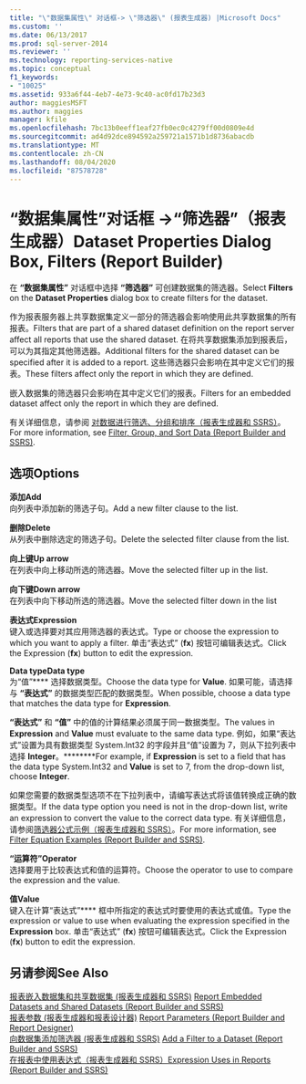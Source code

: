 ```yaml
---
title: "\"数据集属性\" 对话框-> \"筛选器\" (报表生成器) |Microsoft Docs"
ms.custom: ''
ms.date: 06/13/2017
ms.prod: sql-server-2014
ms.reviewer: ''
ms.technology: reporting-services-native
ms.topic: conceptual
f1_keywords:
- "10025"
ms.assetid: 933a6f44-4eb7-4e73-9c40-ac0fd17b23d3
author: maggiesMSFT
ms.author: maggies
manager: kfile
ms.openlocfilehash: 7bc13b0eeff1eaf27fb0ec0c4279ff00d0809e4d
ms.sourcegitcommit: ad4d92dce894592a259721a1571b1d8736abacdb
ms.translationtype: MT
ms.contentlocale: zh-CN
ms.lasthandoff: 08/04/2020
ms.locfileid: "87578728"
---
```

# <a name="dataset-properties-dialog-box-filters-report-builder"></a><span data-ttu-id="47f68-102">“数据集属性”对话框 -&gt;“筛选器”（报表生成器）</span><span class="sxs-lookup"><span data-stu-id="47f68-102">Dataset Properties Dialog Box, Filters (Report Builder)</span></span>
  <span data-ttu-id="47f68-103">在 **“数据集属性”** 对话框中选择 **“筛选器”** 可创建数据集的筛选器。</span><span class="sxs-lookup"><span data-stu-id="47f68-103">Select **Filters** on the **Dataset Properties** dialog box to create filters for the dataset.</span></span>  
  
 <span data-ttu-id="47f68-104">作为报表服务器上共享数据集定义一部分的筛选器会影响使用此共享数据集的所有报表。</span><span class="sxs-lookup"><span data-stu-id="47f68-104">Filters that are part of a shared dataset definition on the report server affect all reports that use the shared dataset.</span></span> <span data-ttu-id="47f68-105">在将共享数据集添加到报表后，可以为其指定其他筛选器。</span><span class="sxs-lookup"><span data-stu-id="47f68-105">Additional filters for the shared dataset can be specified after it is added to a report.</span></span> <span data-ttu-id="47f68-106">这些筛选器只会影响在其中定义它们的报表。</span><span class="sxs-lookup"><span data-stu-id="47f68-106">These filters affect only the report in which they are defined.</span></span>  
  
 <span data-ttu-id="47f68-107">嵌入数据集的筛选器只会影响在其中定义它们的报表。</span><span class="sxs-lookup"><span data-stu-id="47f68-107">Filters for an embedded dataset affect only the report in which they are defined.</span></span>  
  
 <span data-ttu-id="47f68-108">有关详细信息，请参阅 [对数据进行筛选、分组和排序（报表生成器和 SSRS）](report-design/filter-group-and-sort-data-report-builder-and-ssrs.md)。</span><span class="sxs-lookup"><span data-stu-id="47f68-108">For more information, see [Filter, Group, and Sort Data &#40;Report Builder and SSRS&#41;](report-design/filter-group-and-sort-data-report-builder-and-ssrs.md).</span></span>  
  
## <a name="options"></a><span data-ttu-id="47f68-109">选项</span><span class="sxs-lookup"><span data-stu-id="47f68-109">Options</span></span>  
 <span data-ttu-id="47f68-110">**添加**</span><span class="sxs-lookup"><span data-stu-id="47f68-110">**Add**</span></span>  
 <span data-ttu-id="47f68-111">向列表中添加新的筛选子句。</span><span class="sxs-lookup"><span data-stu-id="47f68-111">Add a new filter clause to the list.</span></span>  
  
 <span data-ttu-id="47f68-112">**删除**</span><span class="sxs-lookup"><span data-stu-id="47f68-112">**Delete**</span></span>  
 <span data-ttu-id="47f68-113">从列表中删除选定的筛选子句。</span><span class="sxs-lookup"><span data-stu-id="47f68-113">Delete the selected filter clause from the list.</span></span>  
  
 <span data-ttu-id="47f68-114">**向上键**</span><span class="sxs-lookup"><span data-stu-id="47f68-114">**Up arrow**</span></span>  
 <span data-ttu-id="47f68-115">在列表中向上移动所选的筛选器。</span><span class="sxs-lookup"><span data-stu-id="47f68-115">Move the selected filter up in the list.</span></span>  
  
 <span data-ttu-id="47f68-116">**向下键**</span><span class="sxs-lookup"><span data-stu-id="47f68-116">**Down arrow**</span></span>  
 <span data-ttu-id="47f68-117">在列表中向下移动所选的筛选器。</span><span class="sxs-lookup"><span data-stu-id="47f68-117">Move the selected filter down in the list</span></span>  
  
 <span data-ttu-id="47f68-118">**表达式**</span><span class="sxs-lookup"><span data-stu-id="47f68-118">**Expression**</span></span>  
 <span data-ttu-id="47f68-119">键入或选择要对其应用筛选器的表达式。</span><span class="sxs-lookup"><span data-stu-id="47f68-119">Type or choose the expression to which you want to apply a filter.</span></span> <span data-ttu-id="47f68-120">单击“表达式” (**fx**) 按钮可编辑表达式。</span><span class="sxs-lookup"><span data-stu-id="47f68-120">Click the Expression (**fx**) button to edit the expression.</span></span>  
  
 <span data-ttu-id="47f68-121">**Data type**</span><span class="sxs-lookup"><span data-stu-id="47f68-121">**Data type**</span></span>  
 <span data-ttu-id="47f68-122">为“值”\*\*\*\* 选择数据类型。</span><span class="sxs-lookup"><span data-stu-id="47f68-122">Choose the data type for **Value**.</span></span> <span data-ttu-id="47f68-123">如果可能，请选择与 **“表达式”** 的数据类型匹配的数据类型。</span><span class="sxs-lookup"><span data-stu-id="47f68-123">When possible, choose a data type that matches the data type for **Expression**.</span></span>  
  
 <span data-ttu-id="47f68-124">**“表达式”** 和 **“值”** 中的值的计算结果必须属于同一数据类型。</span><span class="sxs-lookup"><span data-stu-id="47f68-124">The values in **Expression** and **Value** must evaluate to the same data type.</span></span> <span data-ttu-id="47f68-125">例如，如果“表达式”设置为具有数据类型 System.Int32 的字段并且“值”设置为 7，则从下拉列表中选择 **Integer**。\*\*\*\*\*\*\*\*</span><span class="sxs-lookup"><span data-stu-id="47f68-125">For example, if **Expression** is set to a field that has the data type System.Int32 and **Value** is set to 7, from the drop-down list, choose **Integer**.</span></span>  
  
 <span data-ttu-id="47f68-126">如果您需要的数据类型选项不在下拉列表中，请编写表达式将该值转换成正确的数据类型。</span><span class="sxs-lookup"><span data-stu-id="47f68-126">If the data type option you need is not in the drop-down list, write an expression to convert the value to the correct data type.</span></span> <span data-ttu-id="47f68-127">有关详细信息，请参阅[筛选器公式示例（报表生成器和 SSRS）](report-design/filter-equation-examples-report-builder-and-ssrs.md)。</span><span class="sxs-lookup"><span data-stu-id="47f68-127">For more information, see [Filter Equation Examples &#40;Report Builder and SSRS&#41;](report-design/filter-equation-examples-report-builder-and-ssrs.md).</span></span>  
  
 <span data-ttu-id="47f68-128">**“运算符”**</span><span class="sxs-lookup"><span data-stu-id="47f68-128">**Operator**</span></span>  
 <span data-ttu-id="47f68-129">选择要用于比较表达式和值的运算符。</span><span class="sxs-lookup"><span data-stu-id="47f68-129">Choose the operator to use to compare the expression and the value.</span></span>  
  
 <span data-ttu-id="47f68-130">**值**</span><span class="sxs-lookup"><span data-stu-id="47f68-130">**Value**</span></span>  
 <span data-ttu-id="47f68-131">键入在计算“表达式”\*\*\*\* 框中所指定的表达式时要使用的表达式或值。</span><span class="sxs-lookup"><span data-stu-id="47f68-131">Type the expression or value to use when evaluating the expression specified in the **Expression** box.</span></span> <span data-ttu-id="47f68-132">单击“表达式” (**fx**) 按钮可编辑表达式。</span><span class="sxs-lookup"><span data-stu-id="47f68-132">Click the Expression (**fx**) button to edit the expression.</span></span>  
  
## <a name="see-also"></a><span data-ttu-id="47f68-133">另请参阅</span><span class="sxs-lookup"><span data-stu-id="47f68-133">See Also</span></span>  
 <span data-ttu-id="47f68-134">[报表嵌入数据集和共享数据集 &#40;报表生成器和 SSRS&#41;](report-data/report-embedded-datasets-and-shared-datasets-report-builder-and-ssrs.md) </span><span class="sxs-lookup"><span data-stu-id="47f68-134">[Report Embedded Datasets and Shared Datasets &#40;Report Builder and SSRS&#41;](report-data/report-embedded-datasets-and-shared-datasets-report-builder-and-ssrs.md) </span></span>  
 <span data-ttu-id="47f68-135">[报表参数 &#40;报表生成器和报表设计器&#41;](report-design/report-parameters-report-builder-and-report-designer.md) </span><span class="sxs-lookup"><span data-stu-id="47f68-135">[Report Parameters &#40;Report Builder and Report Designer&#41;](report-design/report-parameters-report-builder-and-report-designer.md) </span></span>  
 <span data-ttu-id="47f68-136">[向数据集添加筛选器 &#40;报表生成器和 SSRS&#41;](report-data/add-a-filter-to-a-dataset-report-builder-and-ssrs.md) </span><span class="sxs-lookup"><span data-stu-id="47f68-136">[Add a Filter to a Dataset &#40;Report Builder and SSRS&#41;](report-data/add-a-filter-to-a-dataset-report-builder-and-ssrs.md) </span></span>  
 [<span data-ttu-id="47f68-137">在报表中使用表达式（报表生成器和 SSRS）</span><span class="sxs-lookup"><span data-stu-id="47f68-137">Expression Uses in Reports &#40;Report Builder and SSRS&#41;</span></span>](report-design/expression-uses-in-reports-report-builder-and-ssrs.md)  
  
  
